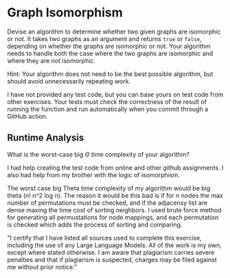# Graph Isomorphism

Devise an algorithm to determine whether two given graphs are isomorphic or not.
It takes two graphs as an argument and returns `true` or `false`, depending on
whether the graphs are isomorphic or not. Your algorithm needs to handle both
the case where the two graphs are isomorphic and where they are not isomorphic.

Hint: Your algorithm does not need to be the best possible algorithm, but should
avoid unnecessarily repeating work.

I have not provided any test code, but you can base yours on test code from
other exercises. Your tests must check the correctness of the result of running
the function and run automatically when you commit through a GitHub action.

## Runtime Analysis

What is the worst-case big $\Theta$ time complexity of your algorithm?

I had help creating the test code from online and other github assignments. I also had help from my brother with the logic of isomorphism.

The worst case big Theta time complexity of my algorithm would be big theta (n! n^2 log n). The reason it would be this bad is if for n nodes the max number of permutations must be checked, and if the adjacensy list are dense maxing the time cost of sorting neighbors. I used brute force method for generating all permustations for node mappings, and each permutation is checked which adds the process of sorting and comparing.

"I certify that I have listed all sources used to complete this exercise, including the use of any Large Language Models. All of the work is my own, except where stated otherwise. I am aware that plagiarism carries severe penalties and that if plagiarism is suspected, charges may be filed against me without prior notice."
